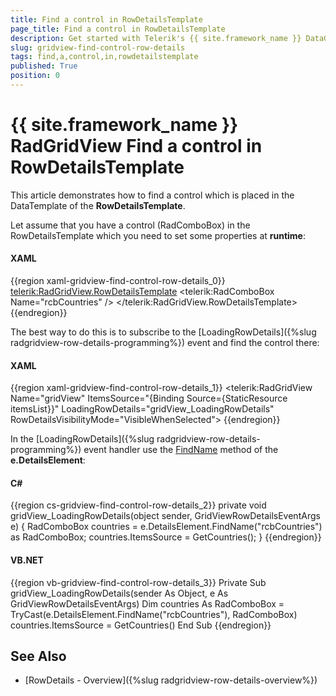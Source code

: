 ```yaml
---
title: Find a control in RowDetailsTemplate
page_title: Find a control in RowDetailsTemplate
description: Get started with Telerik's {{ site.framework_name }} DataGrid and learn how to find a control which is placed in the DataTemplate of the RowDetailsTemplate.
slug: gridview-find-control-row-details
tags: find,a,control,in,rowdetailstemplate
published: True
position: 0
---
```


# {{ site.framework_name }} RadGridView Find a control in RowDetailsTemplate

This article demonstrates how to find a control which is placed in the DataTemplate of the __RowDetailsTemplate__. 

Let assume that you have a control (RadComboBox) in the RowDetailsTemplate which you need to set some properties at __runtime__:

#### __XAML__

{{region xaml-gridview-find-control-row-details_0}}
	<telerik:RadGridView.RowDetailsTemplate>
	    <DataTemplate>
	        <StackPanel>
	            <telerik:RadComboBox Name="rcbCountries" />
	            <!-- some other controls here -->
	        </StackPanel>
	    </DataTemplate>
	</telerik:RadGridView.RowDetailsTemplate>
{{endregion}}

The best way to do this is to subscribe to the [LoadingRowDetails]({%slug radgridview-row-details-programming%}) event and find the control there:

#### __XAML__

{{region xaml-gridview-find-control-row-details_1}}
	<telerik:RadGridView Name="gridView" 
	ItemsSource="{Binding Source={StaticResource itemsList}}"
	LoadingRowDetails="gridView_LoadingRowDetails"
	RowDetailsVisibilityMode="VisibleWhenSelected">
{{endregion}}

In the [LoadingRowDetails]({%slug radgridview-row-details-programming%}) event handler use the [FindName](http://msdn.microsoft.com/en-us/library/system.windows.frameworkelement.findname.aspx) method of the __e.DetailsElement__:

#### __C#__

{{region cs-gridview-find-control-row-details_2}}
	private void gridView_LoadingRowDetails(object sender, GridViewRowDetailsEventArgs e)
	{
	    RadComboBox countries = e.DetailsElement.FindName("rcbCountries") as RadComboBox;
	    countries.ItemsSource = GetCountries();
	}
{{endregion}}

#### __VB.NET__

{{region vb-gridview-find-control-row-details_3}}
	Private Sub gridView_LoadingRowDetails(sender As Object, e As GridViewRowDetailsEventArgs)
	    Dim countries As RadComboBox = TryCast(e.DetailsElement.FindName("rcbCountries"), RadComboBox)
	    countries.ItemsSource = GetCountries()
	End Sub
{{endregion}}

## See Also

 * [RowDetails - Overview]({%slug radgridview-row-details-overview%})
